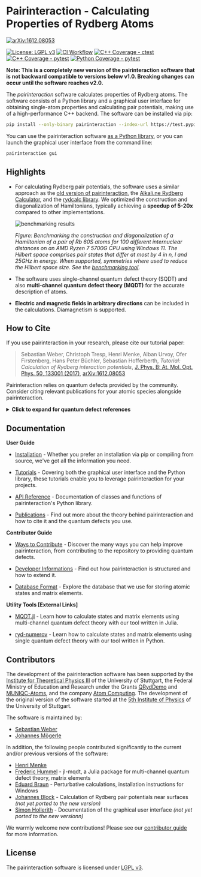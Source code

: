 # Pairinteraction - Calculating Properties of Rydberg Atoms

[![arXiv:1612.08053][arXiv-svg]][arXiv-link]
<!-- [![PyPI Package][pypi-svg]][pypi-link]  add again when we have a release on pypi -->
[![License: LGPL v3][license-lgpl-svg]][license-lgpl-link]
[![CI Workflow][gh-workflow-svg]][gh-workflow-link]
[![C++ Coverage - ctest][coverage-cpp-ctest-svg]][coverage-cpp-ctest-link]
[![C++ Coverage - pytest][coverage-cpp-pytest-svg]][coverage-cpp-pytest-link]
[![Python Coverage - pytest][coverage-python-pytest-svg]][coverage-python-pytest-link]

[arXiv-svg]: https://img.shields.io/badge/arXiv-1612.08053-b31b1b.svg?style=flat
[arXiv-link]: https://arxiv.org/abs/1612.08053
[license-lgpl-svg]: https://img.shields.io/badge/License-LGPL_v3-blue.svg?style=flat
[license-lgpl-link]: https://www.gnu.org/licenses/lgpl-3.0.html
[pypi-svg]: https://img.shields.io/pypi/v/pairinteraction.svg?style=flat
[pypi-link]: https://pypi.org/project/pairinteraction/
[gh-workflow-svg]: https://github.com/atom-pairinteraction/pairinteraction/actions/workflows/python-wheel.yml/badge.svg
[gh-workflow-link]: https://github.com/atom-pairinteraction/pairinteraction/actions/workflows/python-wheel.yml
[coverage-cpp-ctest-svg]: https://img.shields.io/badge/C%2B%2B_coverage-ctest-blue.svg?style=flat
[coverage-cpp-ctest-link]: https://cuddly-adventure-1w1n2vp.pages.github.io/coverage/cpp-ctest/html/index.html
[coverage-cpp-pytest-svg]: https://img.shields.io/badge/C%2B%2B_coverage-pytest-blue.svg?style=flat
[coverage-cpp-pytest-link]: https://cuddly-adventure-1w1n2vp.pages.github.io/coverage/cpp-pytest/html/index.html
[coverage-python-pytest-svg]: https://img.shields.io/badge/Python_coverage-pytest-blue.svg?style=flat
[coverage-python-pytest-link]: https://cuddly-adventure-1w1n2vp.pages.github.io/coverage/python-pytest/html/index.html


**Note: This is a completely new version of the pairinteraction software that is not backward compatible to versions below v1.0. Breaking changes can occur until the software reaches v2.0.**

The *pairinteraction* software calculates properties of Rydberg atoms. The software consists of a Python library and a graphical user interface for obtaining single-atom properties and calculating pair potentials, making use of a high-performance C++ backend. The software can be installed via pip:

```bash
pip install --only-binary pairinteraction --index-url https://test.pypi.org/simple/ --extra-index-url https://pypi.org/simple/ pairinteraction
```

You can use the pairinteraction software [as a Python library][tutorial-link], or you can launch the graphical user interface from the command line:

```bash
pairinteraction gui
```

[tutorial-link]: https://www.pairinteraction.org/pairinteraction/sphinx/html/tutorials/tutorials.html


## Highlights

* For calculating Rydberg pair potentials, the software uses a similar approach as the [old version of pairinteraction](https://github.com/pairinteraction/pairinteraction/tree/v0.9.9), the [Alkali.ne Rydberg Calculator](https://github.com/nikolasibalic/ARC-Alkali-Rydberg-Calculator), and the [rydcalc library](https://github.com/ThompsonLabPrinceton/rydcalc). We optimized the construction and diagonalization of Hamiltonians, typically achieving a **speedup of 5-20x** compared to other implementations.

  ![benchmarking results][benchmark-results-link]

  *Figure: Benchmarking the construction and diagonalization of a Hamiltonian of a pair of Rb 60S atoms for 100 different internuclear distances on an AMD Ryzen 7 5700G CPU using Windows 11. The Hilbert space comprises pair states that differ at most by 4 in n, l and 25GHz in energy. When supported, symmetries where used to reduce the Hilbert space size. See the [benchmarking tool][benchmark-tool].*

* The software uses single-channel quantum defect theory (SQDT) and also **multi-channel quantum defect theory (MQDT)** for the accurate description of atoms.

* **Electric and magnetic fields in arbitrary directions** can be included in the calculations. Diamagnetism is supported.

[benchmark-results-link]: https://github.com/atom-pairinteraction/pairinteraction/tree/master/data/benchmarking_results/0845d67063_1.4.0-cp312-win_amd-ryzen-7-5700g-with-radeon-graphics_reps4.png
[benchmark-tool]: https://github.com/atom-pairinteraction/pairinteraction/tree/master/tools/benchmarking


## How to Cite

If you use pairinteraction in your research, please cite our tutorial paper:

> Sebastian Weber, Christoph Tresp, Henri Menke, Alban Urvoy, Ofer Firstenberg, Hans Peter Büchler, Sebastian Hofferberth, *Tutorial: Calculation of Rydberg interaction potentials*, [J. Phys. B: At. Mol. Opt. Phys. 50, 133001 (2017)][journal-link], [arXiv:1612.08053][arXiv-link]

Pairinteraction relies on quantum defects provided by the community. Consider citing relevant publications for your atomic species alongside pairinteraction.

<details>
<summary><b>Click to expand for quantum defect references</b></summary>

| Element | Model                 | Identifier     | References                                                                                                                                                   |
|---------|-----------------------|----------------|--------------------------------------------------------------------------------------------------------------------------------------------------------------|
| H       | SQDT                  | `H`            | Schrödinger equation for hydrogen                                                                                                                            |
| Li      | SQDT                  | `Li`           | [10.1017/CBO9780511524530] (1994)<br>[10.1103/PhysRevA.34.2889] (1986)                                                                                       |
| Na      | SQDT                  | `Na`           | [10.1088/0953-4075/30/10/009] (1997)<br>[10.1070/QE1995v025n09ABEH000501] (1995)<br>[10.1103/PhysRevA.45.4720] (1992)                                        |
| K       | SQDT                  | `K`            | [10.1088/0031-8949/27/4/012] (1983)<br>[10.1016/0030-4018(81)90225-X] (1981)                                                                                 |
| Rb      | SQDT                  | `Rb`           | [10.1103/PhysRevA.83.052515] (2011)<br>[10.1103/PhysRevA.74.054502] (2006)<br>[10.1103/PhysRevA.74.062712] (2006)<br>[10.1103/PhysRevA.67.052502] (2003)     |
| Cs      | SQDT                  | `Cs`           | [10.1103/PhysRevA.93.013424] (2016)<br>[10.1103/PhysRevA.35.4650] (1987)<br>[10.1103/PhysRevA.26.2733] (1982)                                                |
| Sr88    | SQDT, singlet sector  | `Sr88_singlet` | [10.1103/PhysRevA.108.022815] (2023)<br>[10.17169/refubium-34581] (2022)                                                                                     |
| Sr88    | SQDT, triplet sector  | `Sr88_triplet` | [10.1016/j.cpc.2020.107814] (2021)                                                                                                                           |
| Sr87    | MQDT                  | `Sr87_mqdt`    | [10.1088/1361-6455/ab4c22] (2019)                                                                                                                            |
| Sr88    | MQDT                  | `Sr88_mqdt`    | [10.1088/1361-6455/ab4c22] (2019)                                                                                                                            |
| Yb171   | MQDT                  | `Yb171_mqdt`   | [10.48550/arXiv.2406.01482] (2024)                                                                                                                           |
| Yb173   | MQDT                  | `Yb173_mqdt`   | MQDT model formulated by us                                                                                                                                  |
| Yb174   | MQDT                  | `Yb174_mqdt`   | [10.48550/arXiv.2406.01482] (2024)                                                                                                                           |

The identifier can be used to specify an atomic species in the pairinteraction software.

</details>

[journal-link]: https://doi.org/10.1088/1361-6455/aa743a
[10.1103/PhysRevA.34.2889]: https://doi.org/10.1103/PhysRevA.34.2889
[10.1017/CBO9780511524530]: https://doi.org/10.1017/CBO9780511524530
[10.1103/PhysRevA.45.4720]: https://doi.org/10.1103/PhysRevA.45.4720
[10.1070/QE1995v025n09ABEH000501]: https://doi.org/10.1070/QE1995v025n09ABEH000501
[10.1088/0953-4075/30/10/009]: https://doi.org/10.1088/0953-4075/30/10/009
[10.1088/0031-8949/27/4/012]: https://doi.org/10.1088/0031-8949/27/4/012
[10.1016/0030-4018(81)90225-X]: https://doi.org/10.1016/0030-4018(81)90225-X
[10.1103/PhysRevA.83.052515]: https://doi.org/10.1103/PhysRevA.83.052515
[10.1103/PhysRevA.67.052502]: https://doi.org/10.1103/PhysRevA.67.052502
[10.1103/PhysRevA.74.054502]: https://doi.org/10.1103/PhysRevA.74.054502
[10.1103/PhysRevA.74.062712]: https://doi.org/10.1103/PhysRevA.74.062712
[10.1103/PhysRevA.93.013424]: https://doi.org/10.1103/PhysRevA.93.013424
[10.1103/PhysRevA.26.2733]: https://doi.org/10.1103/PhysRevA.26.2733
[10.1103/PhysRevA.35.4650]: https://doi.org/10.1103/PhysRevA.35.4650
[10.1103/PhysRevA.108.022815]: https://doi.org/10.1103/PhysRevA.108.022815
[10.17169/refubium-34581]: https://doi.org/10.17169/refubium-34581
[10.1016/j.cpc.2020.107814]: https://doi.org/10.1016/j.cpc.2020.107814
[10.1088/1361-6455/ab4c22]: https://doi.org/10.1088/1361-6455/ab4c22
[10.48550/arXiv.2406.01482]: https://doi.org/10.48550/arXiv.2406.01482

## Documentation

**User Guide**

- [Installation] - Whether you prefer an installation via pip or compiling from source, we've got all the information you need.

- [Tutorials] - Covering both the graphical user interface and the Python library,
these tutorials enable you to leverage pairinteraction for your projects.

- [API Reference] - Documentation of classes and functions of pairinteraction's Python library.

- [Publications] - Find out more about the theory behind pairinteraction and how to cite it and the quantum defects you use.

**Contributor Guide**

- [Ways to Contribute] - Discover the many ways you can help improve pairinteraction, from contributing to the repository to providing quantum defects.

- [Developer Informations] - Find out how pairinteraction is structured and how to extend it.

- [Database Format] - Explore the database that we use for storing atomic states and matrix elements.

**Utility Tools [External Links]**

- [MQDT.jl] - Learn how to calculate states and matrix elements using multi-channel quantum defect theory with our tool written in Julia.

- [ryd-numerov] - Learn how to calculate states and matrix elements using single quantum defect theory with our tool written in Python.

[Installation]: https://www.pairinteraction.org/pairinteraction/sphinx/html/installation.html
[Tutorials]: https://www.pairinteraction.org/pairinteraction/sphinx/html/tutorials.html
[API Reference]: https://www.pairinteraction.org/pairinteraction/sphinx/html/reference.html
[Publications]: https://www.pairinteraction.org/pairinteraction/sphinx/html/publications.html
[Ways to Contribute]: https://www.pairinteraction.org/pairinteraction/sphinx/html/contribution.html
[Developer Informations]: https://www.pairinteraction.org/pairinteraction/sphinx/html/architecture.html
[Database Format]: https://www.pairinteraction.org/pairinteraction/sphinx/html/database.html
[mqdt.jl]: https://github.com/pairinteraction/mqdt.jl/
[ryd-numerov]: https://github.com/pairinteraction/ryd-numerov/


## Contributors

The development of the pairinteraction software has been supported by the [Institute for Theoretical Physics III] of the University of Stuttgart, the Federal Ministry of Education and Research under the Grants [QRydDemo] and [MUNIQC-Atoms], and the company [Atom Computing]. The development of the original version of the software started at the [5th Institute of Physics] of the University of Stuttgart.

The software is maintained by:
* [Sebastian Weber]
* [Johannes Mögerle]

In addition, the following people contributed significantly to the current and/or previous versions of the software:
* [Henri Menke]
* [Frederic Hummel] - jl-mqdt, a Julia package for multi-channel quantum defect theory, matrix elements
* [Eduard Braun] - Perturbative calculations, installation instructions for Windows
* [Johannes Block] - Calculation of Rydberg pair potentials near surfaces *(not yet ported to the new version)*
* [Simon Hollerith] - Documentation of the graphical user interface *(not yet ported to the new versionn)*

We warmly welcome new contributions! Please see our [contributor guide][contributor-link] for more information.

[Institute for Theoretical Physics III]: https://www.itp3.uni-stuttgart.de/
[QRydDemo]: https://www.quantentechnologien.de/forschung/foerderung/quantenprozessoren-und-technologien-fuer-quantencomputer/qryddemo.html
[MUNIQC-Atoms]: https://www.quantentechnologien.de/forschung/foerderung/quantencomputer-demonstrationsaufbauten/muniqc-atoms.html
[Atom Computing]: https://atom-computing.com/
[5th Institute of Physics]: https://www.pi5.uni-stuttgart.de/
[Sebastian Weber]: https://github.com/seweber
[Johannes Mögerle]: https://github.com/johannes-moegerle
[Henri Menke]: https://github.com/hmenke
[Frederic Hummel]: https://github.com/frederic-atom
[Eduard Braun]: https://github.com/EduardJBraun
[Johannes Block]: https://github.com/johblock
[Simon Hollerith]: https://github.com/SimonHollerith
[contributor-link]: https://www.pairinteraction.org/pairinteraction/sphinx/html/contribute/ways.html


## License

The pairinteraction software is licensed under [LGPL v3][license-lgpl-link].

